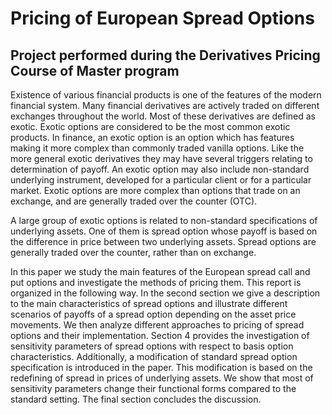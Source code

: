 # Pricing of European Spread Options
## Project performed during the Derivatives Pricing Course of Master program

Existence of various financial products is one of the features of the modern financial system. Many financial
derivatives are actively traded on different exchanges throughout the world. Most of these derivatives are
defined as exotic. Exotic options are considered to be the most common exotic products. In finance, an
exotic option is an option which has features making it more complex than commonly traded vanilla options.
Like the more general exotic derivatives they may have several triggers relating to determination of payoff.
An exotic option may also include non-standard underlying instrument, developed for a particular client or
for a particular market. Exotic options are more complex than options that trade on an exchange, and are
generally traded over the counter (OTC).

A large group of exotic options is related to non-standard specifications of underlying assets. One of
them is spread option whose payoff is based on the difference in price between two underlying assets. Spread
options are generally traded over the counter, rather than on exchange.

In this paper we study the main features of the European spread call and put options and investigate
the methods of pricing them. This report is organized in the following way. In the second section we give
a description to the main characteristics of spread options and illustrate different scenarios of payoffs of a
spread option depending on the asset price movements. We then analyze different approaches to pricing of
spread options and their implementation. Section 4 provides the investigation of sensitivity parameters of
spread options with respect to basis option characteristics. Additionally, a modification of standard spread
option specification is introduced in the paper. This modification is based on the redefining of spread in prices
of underlying assets. We show that most of sensitivity parameters change their functional forms compared
to the standard setting. The final section concludes the discussion.

